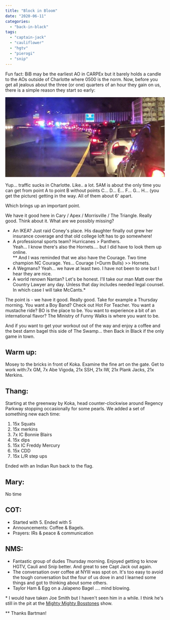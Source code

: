 ```yaml
---
title: "Block in Bloom"
date: "2020-06-11"
categories: 
  - "back-in-black"
tags: 
  - "captain-jack"
  - "cauliflower"
  - "hgtv"
  - "pierogi"
  - "snip"
---
```


Fun fact: BiB may be the earliest AO in CARPEx but it barely holds a candle to the AOs outside of Charlotte where 0500 is the norm. Now, before you get all jealous about the three (or one) quarters of an hour they gain on us, there is a simple reason they start so early:

![Charlotte Traffic](images/CLT_Traffic-1024x512.jpg)

Yup... traffic sucks in Charlotte. Like.. a lot. 5AM is about the only time you can get from point A to point B without points C... D... E... F... G... H... (you get the picture) getting in the way. All of them about 6' apart.

Which brings up an important point.

We have it good here in Cary / Apex / Morrisville / The Triangle. Really good. Think about it. What are we possibly missing?

- An IKEA? Just raid Coney's place. His daughter finally out grew her insurance coverage and that old college loft has to go somewhere!
- A professional sports team? Hurricanes > Panthers.  
    Yeah... I know there's also the Hornets.... but I did have to look them up online.  
    \*\* And I was reminded that we also have the Courage. Two time champion NC Courage. Yes... Courage (+Durm Bulls) >> Hornets.
- A Wegmans? Yeah... we have at least two. I have not been to one but I hear they are nice.
- A world renown Nantan? Let's be honest. I'll take our man Matt over the Country Lawyer any day. Unless that day includes needed legal counsel. In which case I will take McCants.\*

The point is - we have it good. Really good. Take for example a Thursday morning. You want a Boy Band? Check out Hot For Teacher. You want a mustache ride? BO is the place to be. You want to experience a bit of an international flavor? The Ministry of Funny Walks is where you want to be.

And if you want to get your workout out of the way and enjoy a coffee and the best damn bagel this side of The Swamp... then Back in Black if the only game in town.

## Warm up:

Mosey to the bricks in front of Koka. Examine the fine art on the gate. Get to work with:7x GM, 7x Abe Vigoda, 21x SSH, 21x IW, 21x Plank Jacks, 21x Merkins.

## Thang:

Starting at the greenway by Koka, head counter-clockwise around Regency Parkway stopping occasionally for some pearls. We added a set of something new each time:

1. 15x Squats
2. 15x merkins
3. 7x IC Bonnie Blairs
4. 15x dips
5. 15x IC Freddy Mercury
6. 15x CDD
7. 15x L/R step ups

Ended with an Indian Run back to the flag.

## Mary:

No time

## COT:

- Started with 5. Ended with 5
- Announcements: Coffee & Bagels.
- Prayers: IRs & peace & communication

## NMS:

- Fantastic group of dudes Thursday morning. Enjoyed getting to know HGTV, Cauli and Snip better. And great to see Capt Jack out again.
- The conversation over coffee at NYIII was spot on. It's too easy to avoid the tough conversation but the four of us dove in and I learned some things and got to thinking about some others.
- Taylor Ham & Egg on a Jalapeno Bagel .... mind blowing.

\* I would have taken Joe Smith but I haven't seen him in a while. I think he's still in the pit at the [Mighty Mighty Bosstones](https://youtu.be/7VPcFyduRAs) show.

\*\* Thanks Bartman!

